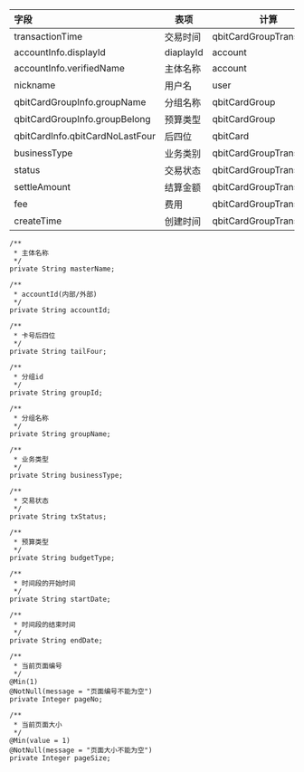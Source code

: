 | 字段                            | 表项      | 计算                     |
| :------------------------------ | --------- | ------------------------ |
| transactionTime                 | 交易时间  | qbitCardGroupTransaction |
| accountInfo.displayId           | diaplayId | account                  |
| accountInfo.verifiedName        | 主体名称  | account                  |
| nickname                        | 用户名    | user                     |
| qbitCardGroupInfo.groupName     | 分组名称  | qbitCardGroup            |
| qbitCardGroupInfo.groupBelong   | 预算类型  | qbitCardGroup            |
| qbitCardInfo.qbitCardNoLastFour | 后四位    | qbitCard                 |
| businessType                    | 业务类别  | qbitCardGroupTransaction |
| status                          | 交易状态  | qbitCardGroupTransaction |
| settleAmount                    | 结算金额  | qbitCardGroupTransaction |
| fee                             | 费用      | qbitCardGroupTransaction |
| createTime                      | 创建时间  | qbitCardGroupTransaction |

```
/**
 * 主体名称
 */
private String masterName;

/**
 * accountId(内部/外部)
 */
private String accountId;

/**
 * 卡号后四位
 */
private String tailFour;

/**
 * 分组id
 */
private String groupId;

/**
 * 分组名称
 */
private String groupName;

/**
 * 业务类型
 */
private String businessType;

/**
 * 交易状态
 */
private String txStatus;

/**
 * 预算类型
 */
private String budgetType;

/**
 * 时间段的开始时间
 */
private String startDate;

/**
 * 时间段的结束时间
 */
private String endDate;

/**
 * 当前页面编号
 */
@Min(1)
@NotNull(message = "页面编号不能为空")
private Integer pageNo;

/**
 * 当前页面大小
 */
@Min(value = 1)
@NotNull(message = "页面大小不能为空")
private Integer pageSize;
```